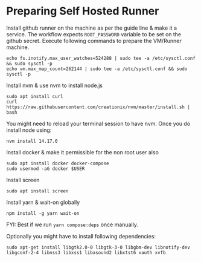 # Preparing Self Hosted Runner

Install github runner on the machine as per the guide line & make it a service. The workflow expects `ROOT_PASSWORD` variable to be set on the github secret. Execute following commands to prepare the VM/Runner machine.

```
echo fs.inotify.max_user_watches=524288 | sudo tee -a /etc/sysctl.conf && sudo sysctl -p
echo vm.max_map_count=262144 | sudo tee -a /etc/sysctl.conf && sudo sysctl -p
```

Install nvm & use nvm to install node.js

```
sudo apt install curl
curl https://raw.githubusercontent.com/creationix/nvm/master/install.sh | bash
```

You might need to reload your terminal session to have nvm. Once you do install node using:

```
nvm install 14.17.0
```

Install docker & make it permissible for the non root user also

```
sudo apt install docker docker-compose
sudo usermod -aG docker $USER
```

Install screen

```
sudo apt install screen
```

Install yarn & wait-on globally

```
npm install -g yarn wait-on
```

FYI: Best if we run `yarn compose:deps` once manually.

Optionally you might have to install following dependencies:

```
sudo apt-get install libgtk2.0-0 libgtk-3-0 libgbm-dev libnotify-dev libgconf-2-4 libnss3 libxss1 libasound2 libxtst6 xauth xvfb
```
